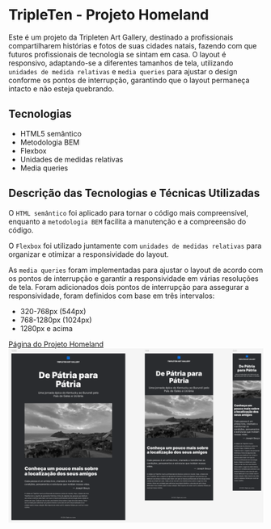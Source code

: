 # TripleTen - Projeto Homeland

Este é um projeto da Tripleten Art Gallery, destinado a profissionais compartilharem histórias e fotos de suas cidades natais, fazendo com que futuros profissionais de tecnologia se sintam em casa. O layout é responsivo, adaptando-se a diferentes tamanhos de tela, utilizando `unidades de medida relativas` e `media queries` para ajustar o design conforme os pontos de interrupção, garantindo que o layout permaneça intacto e não esteja quebrando.

## Tecnologias

- HTML5 semântico
- Metodologia BEM
- Flexbox
- Unidades de medidas relativas
- Media queries

## Descrição das Tecnologias e Técnicas Utilizadas

O `HTML semântico` foi aplicado para tornar o código mais compreensível, enquanto a `metodologia BEM` facilita a manutenção e a compreensão do código.

O `Flexbox` foi utilizado juntamente com `unidades de medidas relativas` para organizar e otimizar a responsividade do layout.

As `media queries` foram implementadas para ajustar o layout de acordo com os pontos de interrupção e garantir a responsividade em várias resoluções de tela. Foram adicionados dois pontos de interrupção para assegurar a responsividade, foram definidos com base em três intervalos:

- 320-768px (544px)
- 768-1280px (1024px)
- 1280px e acima

<a href="https://vinimello90.github.io/web_project_homeland/">Página do Projeto Homeland</a>
<a href="https://vinimello90.github.io/web_project_homeland/"><img src="./images/readme.png" alt="Imagem do header"></a>
